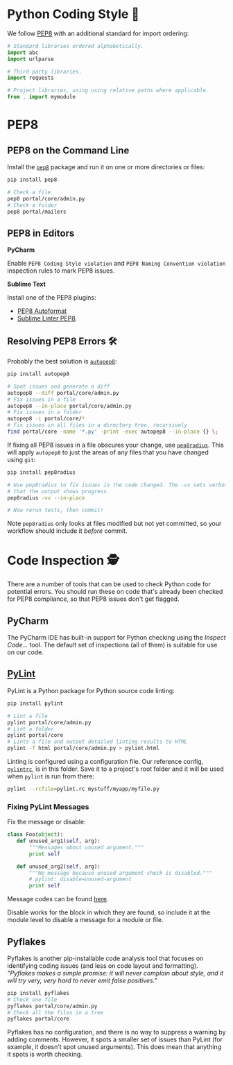 # Python Coding Style 🐍

We follow [PEP8](http://www.python.org/dev/peps/pep-0008/) with an additional
standard for import ordering:

```python
# Standard libraries ordered alphabetically.
import abc
import urlparse

# Third party libraries.
import requests

# Project libraries, using using relative paths where applicable.
from . import mymodule
```

# PEP8

## PEP8 on the Command Line

Install the [`pep8`](https://pypi.python.org/pypi/pep8) package and run it on
one or more directories or files:

```bash
pip install pep8

# Check a file
pep8 portal/core/admin.py
# Check a folder
pep8 portal/mailers
```

## PEP8 in Editors

**PyCharm**

Enable `PEP8 Coding Style violation` and `PEP8 Naming Convention violation`
inspection rules to mark PEP8 issues.

**Sublime Text**

Install one of the PEP8 plugins:
* [PEP8 Autoformat](https://packagecontrol.io/packages/Python%20PEP8%20Autoformat)
* [Sublime Linter PEP8](https://packagecontrol.io/packages/SublimeLinter-pep8).

## Resolving PEP8 Errors 🛠

Probably the best solution is [`autopep8`](https://pypi.python.org/pypi/autopep8):

```bash
pip install autopep8

# Spot issues and generate a diff
autopep8 --diff portal/core/admin.py
# Fix issues in a file
autopep8 --in-place portal/core/admin.py
# Fix issues in a folder
autopep8 -i portal/core/*
# Fix issues in all files in a directory tree, recursively
find portal/core -name '*.py' -print -exec autopep8 --in-place {} \;
```

If fixing all PEP8 issues in a file obscures your change, use
[`pep8radius`](https://pypi.python.org/pypi/pep8radius). This will apply
`autopep8` to just the areas of any files that you have changed using `git`:

```bash
pip install pep8radius

# Use pep8radius to fix issues in the code changed. The -vv sets verbose mode so
# that the output shows progress.
pep8radius -vv --in-place

# Now rerun tests, then commit!
```

Note `pep8radius` only looks at files modified but not yet committed,
so your workflow should include it *before* commit.

# Code Inspection 🕵

There are a number of tools that can be used to check Python code for potential
errors. You should run these on code that's already been checked for PEP8
compliance, so that PEP8 issues don't get flagged.

## PyCharm

The PyCharm IDE has built-in support for Python checking using the *Inspect
Code...* tool. The default set of inspections (all of them) is suitable for use
on our code.

## [PyLint](https://docs.pylint.org/)

PyLint is a Python package for Python source code linting:

```bash
pip install pylint

# Lint a file
pylint portal/core/admin.py
# Lint a folder
pylint portal/core
# Lints a file and output detailed linting results to HTML
pylint -f html portal/core/admin.py > pylint.html
```

Linting is configured using a configuration file. Our reference config,
[`pylintrc`](./pylintrc), is in this folder. Save it to a project's root folder
and it will be used when `pylint` is run from there:

```bash
pylint --rcfile=pylint.rc mystuff/myapp/myfile.py
```

### Fixing PyLint Messages

Fix the message or disable:

```python
class Foo(object):
   def unused_arg1(self, arg):
       """Messages about unused argument."""
       print self

   def unused_arg2(self, arg):
       """No message because unused argument check is disabled."""
       # pylint: disable=unused-argument
       print self
```

Message codes can be found [here](http://pylint-messages.wikidot.com/all-codes).

Disable works for the block in which they are found, so include it at the module
level to disable a message for a module or file.

## Pyflakes

Pyflakes is another pip-installable code analysis tool that focuses on
identifying coding issues (and less on code layout and formatting). _"Pyflakes
makes a simple promise: it will never complain about style, and it will try
very, very hard to never emit false positives."_

```bash
pip install pyflakes
# Check one file
pyflakes portal/core/admin.py
# Check all the files in a tree
pyflakes portal/core
```

Pyflakes has no configuration, and there is no way to suppress a warning by
adding comments. However, it spots a smaller set of issues than PyLint (for
example, it doesn't spot unused arguments). This does mean that anything it
spots is worth checking.